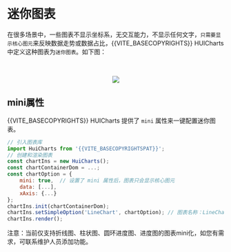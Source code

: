 # 迷你图表

在很多场景中，一些图表不显示坐标系，无交互能力，不显示任何文字，`只需要显示核心图元`来反映数据走势或数据占比，{{VITE_BASECOPYRIGHTS}} HUICharts 中定义这种图表为`迷你图表`。如下图：

</br>

<div class="img-mini">
   <img src="{{VITE_BASEROUTER}}./image/md/mini.png"/>
</div>

## mini属性

{{VITE_BASECOPYRIGHTS}} HUICharts 提供了 `mini` 属性来一键配置迷你图表。
 
```javascript
// 引入图表库
import HuiCharts from '{{VITE_BASECOPYRIGHTSPAT}}';
// 创建和渲染图表
const chartIns = new HuiCharts();
const chartContainerDom = ...;
const chartOption = {
    mini: true,  // 设置了 mini 属性后，图表只会显示核心图元
    data: [...],
    xAxis: {...}
};
chartIns.init(chartContainerDom);
chartIns.setSimpleOption('LineChart', chartOption); // 图表名称：LineChart、BarChart、CircleProcessChart、ProcessChart
chartIns.render();
```

注意：当前仅支持折线图、柱状图、圆环进度图、进度图的图表mini化，如您有需求，可联系维护人员添加功能。


<style>
    .img-mini{
        width: 100%;
        margin: auto;
        display: flex;
        margin-top: 16px;
        margin-bottom: 16px;
        align-items: center;
        flex-direction: row;
        justify-content: center;
    }
</style>
